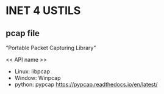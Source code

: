 # INET 4 USTILS

## pcap file
"Portable Packet Capturing Library"

<< API name >>
* Linux: libpcap
* Window: Winpcap
* python: pypcap https://pypcap.readthedocs.io/en/latest/



